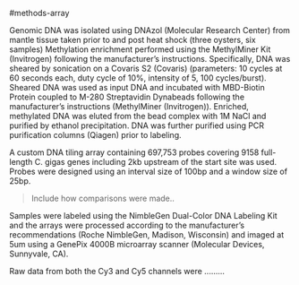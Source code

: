 #methods-array

Genomic DNA was isolated using DNAzol (Molecular Research Center) from mantle tissue taken prior to and post heat shock (three oysters, six samples) Methylation enrichment performed using the MethylMiner Kit (Invitrogen) following the manufacturer’s instructions.  Specifically, DNA was sheared by sonication on a Covaris S2 (Covaris) (parameters: 10 cycles at 60 seconds each, duty cycle of 10%, intensity of 5, 100 cycles/burst).  Sheared DNA was used as input DNA and incubated with MBD-Biotin Protein coupled to M-280 Streptavidin Dynabeads following the manufacturer’s instructions (MethylMiner (Invitrogen)). Enriched, methylated DNA was eluted from the bead complex with 1M NaCl and purified by ethanol precipitation. DNA was further purified using PCR purification columns (Qiagen) prior to labeling.

A custom DNA tiling array containing 697,753 probes covering 9158 full-length C. gigas genes including 2kb upstream of the start site was used.  Probes were designed using an interval size of 100bp and a window size of 25bp. 
> Include how comparisons were made..   

Samples were labeled using the NimbleGen Dual-Color DNA Labeling Kit and the arrays were processed according to the manufacturer’s recommendations (Roche NimbleGen, Madison, Wisconsin) and imaged at 5um using a GenePix 4000B microarray scanner (Molecular Devices, Sunnyvale, CA).

Raw data from both the Cy3 and Cy5 channels were .........


